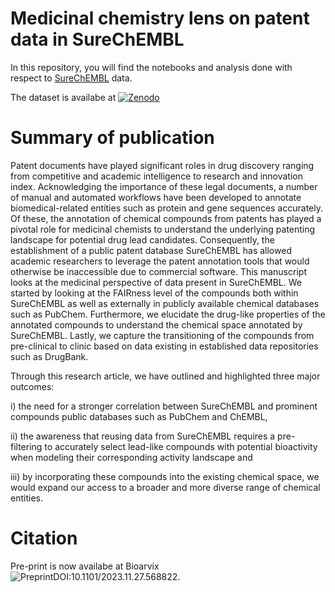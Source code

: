 # Medicinal chemistry lens on patent data in SureChEMBL

In this repository, you will find the notebooks and analysis done with respect to [SureChEMBL](https://www.surechembl.org/) data.

The dataset is availabe at [![Zenodo](https://zenodo.org/badge/DOI/10.5281/zenodo.10210062.svg)](https://doi.org/10.5281/zenodo.10210062)

# Summary of publication

Patent documents have played significant roles in drug discovery ranging from competitive and academic intelligence to research and innovation index. Acknowledging the importance of these legal documents, a number of manual and automated workflows have been developed to annotate biomedical-related entities such as protein and gene sequences accurately. Of these, the annotation of chemical compounds from patents has played a pivotal role for medicinal chemists to understand the underlying patenting landscape for potential drug lead candidates. Consequently, the establishment of a public patent database SureChEMBL has allowed academic researchers to leverage the patent annotation tools that would otherwise be inaccessible due to commercial software. This manuscript looks at the medicinal perspective of data present in SureChEMBL. We started by looking at the FAIRness level of the compounds both within SureChEMBL as well as externally in publicly available chemical databases such as PubChem. Furthermore, we elucidate the drug-like properties of the annotated compounds to understand the chemical space annotated by SureChEMBL. Lastly, we capture the transitioning of the compounds from pre-clinical to clinic based on data existing in established data repositories such as DrugBank. 

Through this research article, we have outlined and highlighted three major outcomes: 

i) the need for a stronger correlation between SureChEMBL and prominent compounds public databases such as PubChem and ChEMBL, 

ii) the awareness that reusing data from SureChEMBL requires a pre-filtering to accurately select lead-like compounds with potential bioactivity when modeling their corresponding activity landscape and

iii) by incorporating these compounds into the existing chemical space, we would expand our access to a broader and more diverse range of chemical entities.

# Citation

Pre-print is now availabe at Bioarvix ![PreprintDOI:10.1101/2023.11.27.568822](http://img.shields.io/badge/DOI-10.1101/2023.11.27.568822-ddd17a.svg).






